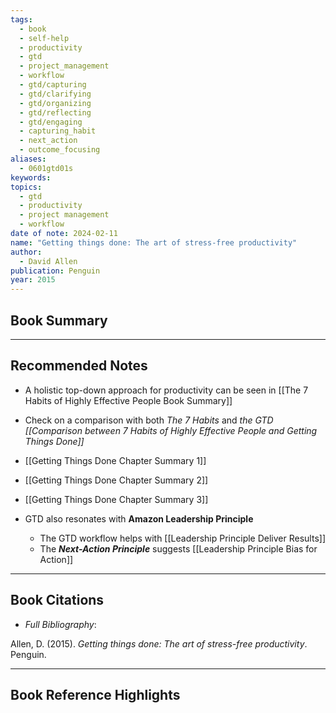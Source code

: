 ```yaml
---
tags:
  - book
  - self-help
  - productivity
  - gtd
  - project_management
  - workflow
  - gtd/capturing
  - gtd/clarifying
  - gtd/organizing
  - gtd/reflecting
  - gtd/engaging
  - capturing_habit
  - next_action
  - outcome_focusing
aliases:
  - 0601gtd01s
keywords: 
topics:
  - gtd
  - productivity
  - project management
  - workflow
date of note: 2024-02-11
name: "Getting things done: The art of stress-free productivity"
author:
  - David Allen
publication: Penguin
year: 2015
---
```


## Book Summary









-----------
##  Recommended Notes

- A holistic top-down approach for productivity can be seen in [[The 7 Habits of Highly Effective People Book Summary]]
- Check on a comparison with both *The 7 Habits* and *the GTD [[Comparison between 7 Habits of Highly Effective People and Getting Things Done]]*
- [[Getting Things Done Chapter Summary 1]]
- [[Getting Things Done Chapter Summary 2]]
- [[Getting Things Done Chapter Summary 3]]

- GTD also resonates with **Amazon Leadership Principle**
	- The GTD workflow helps with [[Leadership Principle Deliver Results]]
	- The ***Next-Action Principle*** suggests [[Leadership Principle Bias for Action]]


----------
## Book Citations

- *Full Bibliography*:

Allen, D. (2015). _Getting things done: The art of stress-free productivity_. Penguin.


-----------
##  Book Reference Highlights
